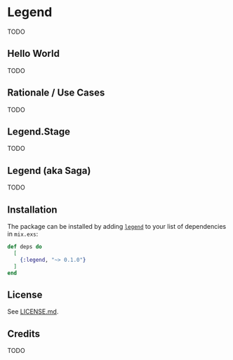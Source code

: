 # Legend

TODO

## Hello World

TODO

## Rationale / Use Cases

TODO

## Legend.Stage

TODO

## Legend (aka Saga)

TODO

## Installation

The package can be installed by adding [`legend`](https://hex.pm/packages/legend) to your list of dependencies in `mix.exs`:

```elixir
def deps do
  [
    {:legend, "~> 0.1.0"}
  ]
end
```

## License

See [LICENSE.md](LICENSE.md).

## Credits

TODO

